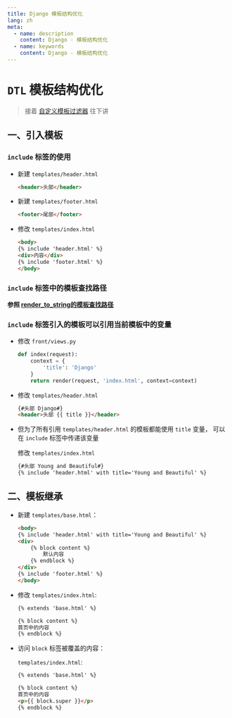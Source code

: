 ```yaml
---
title: Django 模板结构优化
lang: zh
meta:
  - name: description
    content: Django - 模板结构优化
  - name: keywords
    content: Django - 模板结构优化
---
```

# `DTL` 模板结构优化
  > 接着 [自定义模板过滤器](https://zhb333.github.io/readme-blog/Python/Django/templates_3.html ) 往下讲

## 一、引入模板

### `include` 标签的使用

* 新建 `templates/header.html`
    ```html
    <header>头部</header>
    ```

* 新建 `templates/footer.html`
    ```html
    <footer>尾部</footer>
    ```

* 修改 `templates/index.html`
    ```html
    <body>
    {% include 'header.html' %}
    <div>内容</div>
    {% include 'footer.html' %}
    </body>
    ```

### `include` 标签中的模板查找路径

**参照 [render_to_string的模板查找路径](http://localhost:8080/readme-blog/Python/Django/templates_1.html#%E4%B8%80%E3%80%81%E6%A8%A1%E6%9D%BF%E6%9F%A5%E6%89%BE%E8%B7%AF%E5%BE%84)**


### `include` 标签引入的模板可以引用当前模板中的变量

* 修改 `front/views.py`
    ```py
    def index(request):
        context = {
            'title': 'Django'
        }
        return render(request, 'index.html', context=context)
    ```

* 修改 `templates/header.html`

    ```html
    {#头部 Django#}
    <header>头部 {{ title }}</header>
    ```

* 但为了所有引用 `templates/header.html` 的模板都能使用 `title` 变量， 可以在 `include` 标签中传递该变量

    修改 `templates/index.html`

    ```html
    {#头部 Young and Beautiful#}
    {% include 'header.html' with title='Young and Beautiful' %}
    ```

## 二、模板继承

* 新建 `templates/base.html`：

    ```html
    <body>
    {% include 'header.html' with title='Young and Beautiful' %}
    <div>
        {% block content %}
            默认内容
        {% endblock %}
    </div>
    {% include 'footer.html' %}
    </body>
    ```

* 修改 `templates/index.html`:
    ```html
    {% extends 'base.html' %}

    {% block content %}
    首页中的内容
    {% endblock %}
    ```

* 访问 `block` 标签被覆盖的内容：

    `templates/index.html`:
    ```html
    {% extends 'base.html' %}

    {% block content %}
    首页中的内容
    <p>{{ block.super }}</p>
    {% endblock %}
    ```
